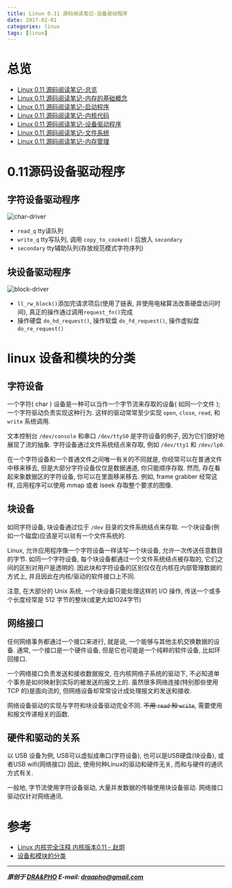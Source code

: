 ```yaml
---
title: Linux 0.11 源码阅读笔记-设备驱动程序
date: 2017-02-01
categories: linux
tags: [linux]
---
```


# 总览

- [Linux 0.11 源码阅读笔记-总览](https://draapho.github.io/2017/01/23/1704-linux-source/)
- [Linux 0.11 源码阅读笔记-内存的基础概念](https://draapho.github.io/2017/01/26/1704-linux-source1/)
- [Linux 0.11 源码阅读笔记-启动程序](https://draapho.github.io/2017/01/28/1704-linux-source2/)
- [Linux 0.11 源码阅读笔记-内核代码](https://draapho.github.io/2017/01/31/1704-linux-source3/)
- [Linux 0.11 源码阅读笔记-设备驱动程序](https://draapho.github.io/2017/02/01/1704-linux-source4/)
- [Linux 0.11 源码阅读笔记-文件系统](https://draapho.github.io/2017/02/13/1704-linux-source5/)
- [Linux 0.11 源码阅读笔记-内存管理](https://draapho.github.io/2017/02/15/1704-linux-source6/)



# 0.11源码设备驱动程序

## 字符设备驱动程序

![char-driver](https://draapho.github.io/images/1704/4-char-driver.jpg)

- `read_q` tty读队列
- `write_q` tty写队列, 调用 `copy_to_cooked()` 后放入 `secondary`
- `secondary` tty辅助队列(存放规范模式字符序列)

## 块设备驱动程序

![block-driver](https://draapho.github.io/images/1704/4-block-driver.jpg)

- `ll_rw_block()`添加完请求项后(使用了链表, 并使用电梯算法改善硬盘访问时间), 真正的操作通过调用`request_fn()`完成
- 操作硬盘 `do_hd_request()`, 操作软盘 `do_fd_request()`, 操作虚拟盘 `do_re_request()`


# linux 设备和模块的分类

## 字符设备

一个字符( char ) 设备是一种可以当作一个字节流来存取的设备( 如同一个文件 ); 一个字符驱动负责实现这种行为.
这样的驱动常常至少实现 `open`, `close`, `read`, 和 `write` 系统调用.

文本控制台 `/dev/console` 和串口 `/dev/ttyS0` 是字符设备的例子, 因为它们很好地展现了流的抽象.
字符设备通过文件系统结点来存取, 例如 `/dev/tty1` 和 `/dev/lp0`.

在一个字符设备和一个普通文件之间唯一有关的不同就是, 你经常可以在普通文件中移来移去, 但是大部分字符设备仅仅是数据通道, 你只能顺序存取.
然而, 存在看起来象数据区的字符设备, 你可以在里面移来移去. 例如, frame grabber 经常这样, 应用程序可以使用 mmap 或者 lseek 存取整个要求的图像.


## 块设备

如同字符设备, 块设备通过位于 `/dev` 目录的文件系统结点来存取. 一个块设备(例如一个磁盘)应该是可以驻有一个文件系统的.

Linux, 允许应用程序像一个字符设备一样读写一个块设备, 允许一次传送任意数目的字节.
如同一个字符设备, 每个块设备都通过一个文件系统结点被存取的, 它们之间的区别对用户是透明的.
因此块和字符设备的区别仅仅在内核在内部管理数据的方式上, 并且因此在内核/驱动的软件接口上不同.

注意, 在大部分的 Unix 系统, 一个块设备只能处理这样的 I/O 操作, 传送一个或多个长度经常是 512 字节的整块(或更大如1024字节)


## 网络接口

任何网络事务都通过一个接口来进行, 就是说, 一个能够与其他主机交换数据的设备.
通常, 一个接口是一个硬件设备, 但是它也可能是一个纯粹的软件设备, 比如环回接口.

一个网络接口负责发送和接收数据报文, 在内核网络子系统的驱动下, 不必知道单个事务是如何映射到实际的被发送的报文上的.
虽然很多网络连接(特别那些使用 TCP 的)是面向流的, 但网络设备却常常设计成处理报文的发送和接收.

网络设备驱动的实现与字符和块设备驱动完全不同. ~~不用 `read` 和 `write`~~, 需要使用和报文传递相关的函数.


## 硬件和驱动的关系

以 USB 设备为例, USB可以虚拟成串口(字符设备), 也可以是USB硬盘(块设备), 或者USB wifi(网络接口)
因此, 使用何种Linux的驱动和硬件无关, 而和与硬件的通讯方式有关.

一般地, 字节流使用字符设备驱动, 大量并发数据的传输使用块设备驱动. 网络接口驱动仅针对网络通讯.


# 参考

- [Linux 内核完全注释 内核版本0.11 - 赵炯](http://oldlinux.org/download/clk011c-3.0-toc.pdf)
- [设备和模块的分类](http://www.deansys.com/doc/ldd3/ch01s03.html)


----------

***原创于 [DRA&PHO](https://draapho.github.io/) E-mail: draapho@gmail.com***